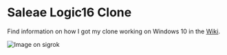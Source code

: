 # Saleae Logic16 Clone

Find information on how I got my clone working on Windows 10 in the [Wiki](https://github.com/anno73/Saleae-Logic16-Clone/wiki).

![Image on sigrok](https://sigrok.org/wiki/File:Noname_xl_logic16_100m_device_top.jpg)
